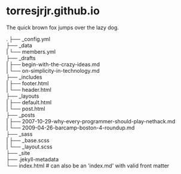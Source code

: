 # torresjrjr.github.io
The quick brown fox jumps over the lazy dog.

.
├── _config.yml  
├── _data  
|   └── members.yml  
├── _drafts  
|   ├── begin-with-the-crazy-ideas.md  
|   └── on-simplicity-in-technology.md  
├── _includes  
|   ├── footer.html  
|   └── header.html  
├── _layouts  
|   ├── default.html  
|   └── post.html  
├── _posts  
|   ├── 2007-10-29-why-every-programmer-should-play-nethack.md  
|   └── 2009-04-26-barcamp-boston-4-roundup.md  
├── _sass  
|   ├── _base.scss  
|   └── _layout.scss  
├── _site  
├── .jekyll-metadata  
└── index.html # can also be an 'index.md' with valid front matter  

